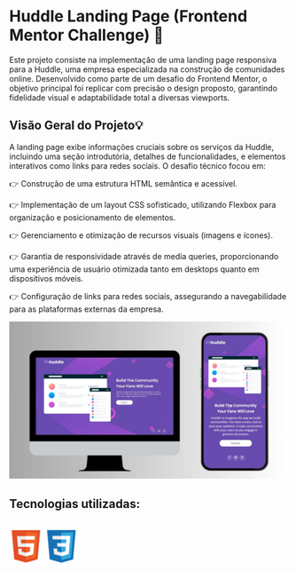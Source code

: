 # Huddle Landing Page (Frontend Mentor Challenge) 🚀

 Este projeto consiste na implementação de uma landing page responsiva para a Huddle, uma empresa especializada na construção de comunidades online. Desenvolvido como parte de um desafio do Frontend Mentor, o objetivo principal foi replicar com precisão o design proposto, garantindo fidelidade visual e adaptabilidade total a diversas viewports.

## Visão Geral do Projeto💡

A landing page exibe informações cruciais sobre os serviços da Huddle, incluindo uma seção introdutória, detalhes de funcionalidades, e elementos interativos como links para redes sociais. O desafio técnico focou em:

👉 Construção de uma estrutura HTML semântica e acessível.

👉 Implementação de um layout CSS sofisticado, utilizando Flexbox para organização e posicionamento de elementos.

👉 Gerenciamento e otimização de recursos visuais (imagens e ícones).

👉 Garantia de responsividade através de media queries, proporcionando uma experiência de usuário otimizada tanto em desktops quanto em dispositivos móveis.

👉 Configuração de links para redes sociais, assegurando a navegabilidade para as plataformas externas da empresa.

![Imagem do projeto](./huddle-landing-page/src/images/img-readme.jpg)


## Tecnologias utilizadas:

<div style="display: inline_block"><br>
    <img align="center" alt="icone-HTML" height="60" width="60" src="https://raw.githubusercontent.com/devicons/devicon/master/icons/html5/html5-original.svg">
     <img align="center" alt="icone-CSS" height="60" width="60" src="https://raw.githubusercontent.com/devicons/devicon/master/icons/css3/css3-original.svg">
    
